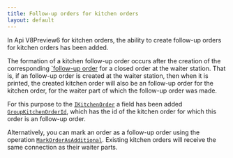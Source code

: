 ```yaml
---
title: Follow-up orders for kitchen orders
layout: default
---
```


In Api V8Preview6 for kitchen orders, the ability to create follow-up orders for kitchen orders has been added. 

The formation of a kitchen follow-up order occurs after the creation of the corresponding [`follow-up order](https://en.syrve.help/articles/#!syrve-pos-8-5/taking-orders) for a closed order at the waiter station. That is, if an follow-up order is created at the waiter station, then when it is printed, the created kitchen order will also be an follow-up order for the kitchen order, for the waiter part of which the follow-up order was made.

For this purpose to the [`IKitchenOrder`](https://syrve.github.io/front.api.sdk/v8/html/T_Resto_Front_Api_Data_Kitchen_IKitchenOrder.htm) a field has been added [`GroupKitchenOrderId`](https://syrve.github.io/front.api.sdk/v8/html/P_Resto_Front_Api_Data_Kitchen_IKitchenOrder_GroupKitchenOrderId.htm), which has the id of the kitchen order for which this order is an follow-up order.

Alternatively, you can mark an order as a follow-up order using the operation [`MarkOrderAsAdditional`](https://syrve.github.io/front.api.sdk/v8/html/M_Resto_Front_Api_Extensions_OperationServiceExtensions_MarkOrderAsAdditional.htm). Existing kitchen orders will receive the same connection as their waiter parts.
